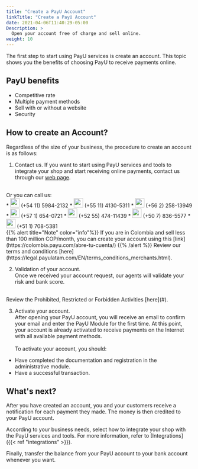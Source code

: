 ```yaml
---
title: "Create a PayU Account"
linkTitle: "Create a PayU Account"
date: 2021-04-06T11:40:29-05:00
Description: >
  Open your account free of charge and sell online.
weight: 10
---
```

The first step to start using PayU services is create an account. This topic shows you the benefits of choosing PayU to receive payments online.

## PayU benefits
* Competitive rate
* Multiple payment methods
* Sell with or without a website
* Security

## How to create an Account?
Regardless of the size of your business, the procedure to create an account is as follows:

1. Contact us.
If you want to start using PayU services and tools to integrate your shop and start receiving online payments, contact us through our [web page](https://www.payu.com).<br>
<br>
Or you can call us:
<br>
* <img src="/assets/Argentina.png" width="25px"/> (+54 11) 5984-2132
* <img src="/assets/Brasil.png" width="25px"/> (+55 11) 4130-5311
* <img src="/assets/Chile.png" width="25px"/> (+56 2) 258-13949
* <img src="/assets/Colombia.png" width="25px"/> (+57 1) 654-0721
* <img src="/assets/Mexico.png" width="25px"/> (+52 55) 474-11439
* <img src="/assets/Panama.png" width="25px"/> (+50 7) 836-5577
* <img src="/assets/Peru.png" width="25px"/> (+51 1) 708-5381
<br>
{{% alert title="Note" color="info"%}}
If you are in Colombia and sell less than 100 million COP/month, you can create your account using this [link](https://colombia.payu.com/abre-tu-cuenta/)
{{% /alert %}}
Review our terms and conditions [here](https://legal.payulatam.com/EN/terms_conditions_merchants.html).

2. Validation of your account.<br>
Once we received your account request, our agents will validate your risk and bank score. <br>
<br>
Review the Prohibited, Restricted or Forbidden Activities [here](#).

3. Activate your account.<br>
After opening your PayU account, you will receive an email to confirm your email and enter the PayU Module for the first time. At this point, your account is already activated to receive payments on the Internet with all available payment methods.
<br><br>
To activate your account, you should:
- Have completed the documentation and registration in the administrative module.
- Have a successful transaction.

## What's next?
After you have created an account, you and your customers receive a notification for each payment they made. The money is then credited to your PayU account. 

According to your business needs, select how to integrate your shop with the PayU services and tools. For more information, refer to [Integrations]({{< ref "integrations" >}}).

Finally, transfer the balance from your PayU account to your bank account whenever you want.